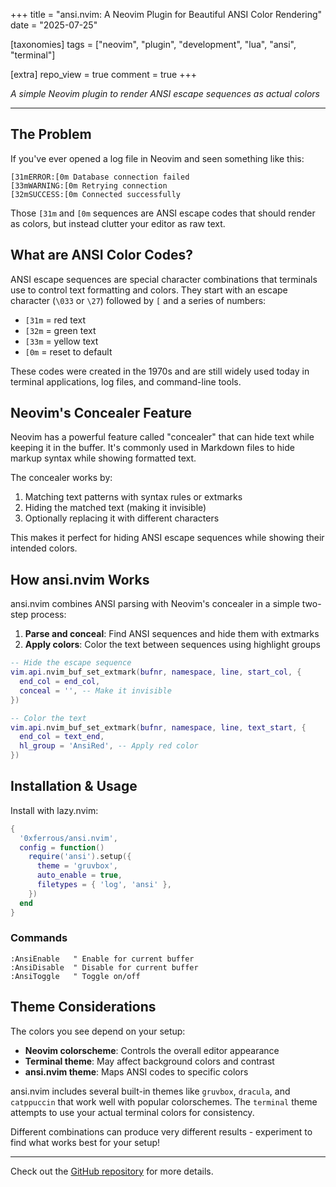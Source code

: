 +++
title = "ansi.nvim: A Neovim Plugin for Beautiful ANSI Color Rendering"
date = "2025-07-25"

[taxonomies]
tags = ["neovim", "plugin", "development", "lua", "ansi", "terminal"]

[extra]
repo_view = true
comment = true
+++

*A simple Neovim plugin to render ANSI escape sequences as actual colors*

---

## The Problem

If you've ever opened a log file in Neovim and seen something like this:

```
[31mERROR:[0m Database connection failed
[33mWARNING:[0m Retrying connection
[32mSUCCESS:[0m Connected successfully
```

Those `[31m` and `[0m` sequences are ANSI escape codes that should render as colors, but instead clutter your editor as raw text.

## What are ANSI Color Codes?

ANSI escape sequences are special character combinations that terminals use to control text formatting and colors. They start with an escape character (`\033` or `\27`) followed by `[` and a series of numbers:

- `[31m` = red text
- `[32m` = green text  
- `[33m` = yellow text
- `[0m` = reset to default

These codes were created in the 1970s and are still widely used today in terminal applications, log files, and command-line tools.

## Neovim's Concealer Feature

Neovim has a powerful feature called "concealer" that can hide text while keeping it in the buffer. It's commonly used in Markdown files to hide markup syntax while showing formatted text.

The concealer works by:
1. Matching text patterns with syntax rules or extmarks
2. Hiding the matched text (making it invisible)
3. Optionally replacing it with different characters

This makes it perfect for hiding ANSI escape sequences while showing their intended colors.

## How ansi.nvim Works

ansi.nvim combines ANSI parsing with Neovim's concealer in a simple two-step process:

1. **Parse and conceal**: Find ANSI sequences and hide them with extmarks
2. **Apply colors**: Color the text between sequences using highlight groups

```lua
-- Hide the escape sequence
vim.api.nvim_buf_set_extmark(bufnr, namespace, line, start_col, {
  end_col = end_col,
  conceal = '', -- Make it invisible
})

-- Color the text
vim.api.nvim_buf_set_extmark(bufnr, namespace, line, text_start, {
  end_col = text_end,
  hl_group = 'AnsiRed', -- Apply red color
})
```

## Installation & Usage

Install with lazy.nvim:

```lua
{
  '0xferrous/ansi.nvim',
  config = function()
    require('ansi').setup({
      theme = 'gruvbox',
      auto_enable = true,
      filetypes = { 'log', 'ansi' },
    })
  end
}
```

### Commands

```vim
:AnsiEnable   " Enable for current buffer
:AnsiDisable  " Disable for current buffer  
:AnsiToggle   " Toggle on/off
```

## Theme Considerations

The colors you see depend on your setup:

- **Neovim colorscheme**: Controls the overall editor appearance
- **Terminal theme**: May affect background colors and contrast
- **ansi.nvim theme**: Maps ANSI codes to specific colors

ansi.nvim includes several built-in themes like `gruvbox`, `dracula`, and `catppuccin` that work well with popular colorschemes. The `terminal` theme attempts to use your actual terminal colors for consistency.

Different combinations can produce very different results - experiment to find what works best for your setup!

---

Check out the [GitHub repository](https://github.com/0xferrous/ansi.nvim) for more details.
